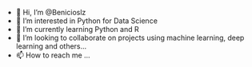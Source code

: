 - 👋 Hi, I’m @Benicioslz
- 👀 I’m interested in Python for Data Science
- 🌱 I’m currently learning Python and R
- 💞️ I’m looking to collaborate on projects using machine learning, deep learning and others...
- 📫 How to reach me ...

<!---
Benicioslz/Benicioslz is a ✨ special ✨ repository because its `README.md` (this file) appears on your GitHub profile.
You can click the Preview link to take a look at your changes.
--->
